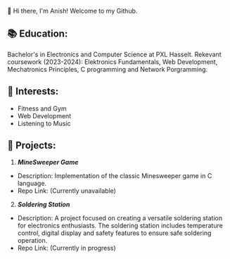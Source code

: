 👋 Hi there, I'm Anish! Welcome to my Github.

## 📚 Education:

Bachelor's in Electronics and Computer Science at PXL Hasselt.
Rekevant coursework (2023-2024): Elektronics Fundamentals, Web Development, Mechatronics Principles, C programming and Network Porgramming.

## 💼 Interests:

- Fitness and Gym
- Web Development
- Listening to Music

## 🚀 Projects:

1. ***MineSweeper Game***
- Description: Implementation of the classic Minesweeper game in C language.
- Repo Link: (Currently unavailable)

2. ***Soldering Station***
- Description: A project focused on creating a versatile soldering station for electronics enthusiasts. The soldering station includes temperature control, digital display and safety features to ensure safe soldering operation.
- Repo Link: (Currently in progress)
